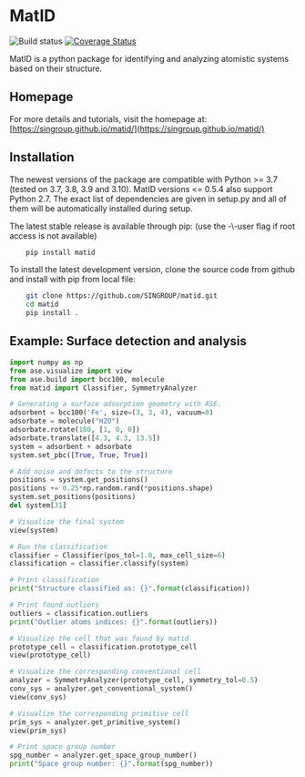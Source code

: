 # MatID

![Build status](https://github.com/SINGROUP/matid/actions/workflows/build.yml/badge.svg)
[![Coverage Status](https://coveralls.io/repos/github/SINGROUP/matid/badge.svg?branch=master)](https://coveralls.io/github/SINGROUP/matid?branch=master)

MatID is a python package for identifying and analyzing atomistic systems based
on their structure.

## Homepage
For more details and tutorials, visit the homepage at:
[https://singroup.github.io/matid/](https://singroup.github.io/matid/)

## Installation
The newest versions of the package are compatible with Python >= 3.7 (tested on
3.7, 3.8, 3.9 and 3.10). MatID versions <= 0.5.4 also support Python 2.7. The
exact list of dependencies are given in setup.py and all of them will be
automatically installed during setup.

The latest stable release is available through pip: (use the -\\-user flag if
root access is not available)

```sh
    pip install matid
```

To install the latest development version, clone the source code from github
and install with pip from local file:

```sh
    git clone https://github.com/SINGROUP/matid.git
    cd matid
    pip install .
```

## Example: Surface detection and analysis

```python
import numpy as np
from ase.visualize import view
from ase.build import bcc100, molecule
from matid import Classifier, SymmetryAnalyzer

# Generating a surface adsorption geometry with ASE.
adsorbent = bcc100('Fe', size=(3, 3, 4), vacuum=8)
adsorbate = molecule("H2O")
adsorbate.rotate(180, [1, 0, 0])
adsorbate.translate([4.3, 4.3, 13.5])
system = adsorbent + adsorbate
system.set_pbc([True, True, True])

# Add noise and defects to the structure
positions = system.get_positions()
positions += 0.25*np.random.rand(*positions.shape)
system.set_positions(positions)
del system[31]

# Visualize the final system
view(system)

# Run the classification
classifier = Classifier(pos_tol=1.0, max_cell_size=6)
classification = classifier.classify(system)

# Print classification
print("Structure classified as: {}".format(classification))

# Print found outliers
outliers = classification.outliers
print("Outlier atoms indices: {}".format(outliers))

# Visualize the cell that was found by matid
prototype_cell = classification.prototype_cell
view(prototype_cell)

# Visualize the corresponding conventional cell
analyzer = SymmetryAnalyzer(prototype_cell, symmetry_tol=0.5)
conv_sys = analyzer.get_conventional_system()
view(conv_sys)

# Visualize the corresponding primitive cell
prim_sys = analyzer.get_primitive_system()
view(prim_sys)

# Print space group number
spg_number = analyzer.get_space_group_number()
print("Space group number: {}".format(spg_number))
```
